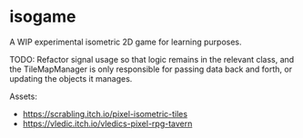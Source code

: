# isogame

A WIP experimental isometric 2D game for learning purposes.

TODO: Refactor signal usage so that logic remains in the relevant class, and the TileMapManager is only responsible for passing data back and forth, or updating the objects it manages.

Assets:

- https://scrabling.itch.io/pixel-isometric-tiles
- https://vledic.itch.io/vledics-pixel-rpg-tavern
